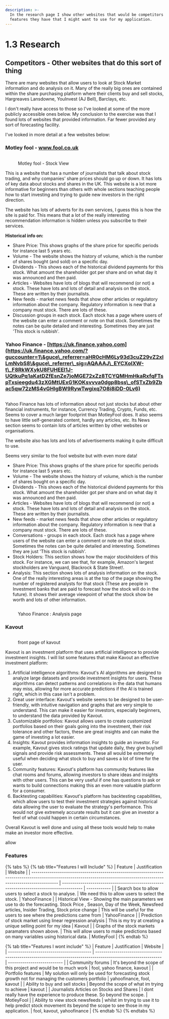 ```yaml
---
description: >-
  In the research page I show other websites that would be competitors and what
  features they have that I might want to use for my application.
---
```


# 1.3 Research

## Competitors - Other websites that do this sort of thing

There are many websites that allow users to look at Stock Market information and do analysis on it. Many of the really big ones are contained within the share purchasing platform where their clients buy and sell stocks, Hargreaves Lansdowne, YouInvest (AJ Bell), Barclays, etc.&#x20;

I don't really have access to those so I've looked at some of the more publicly accessible ones below. My conclusion to the exercise was that I found lots of websites that provided information. Far fewer provided any sort of forecasting facility.

I've looked in more detail at a few websites below:

### &#x20;Motley fool - www.fool.co.uk

<figure><img src="../.gitbook/assets/image (4) (1).png" alt=""><figcaption><p>Motley fool - Stock View</p></figcaption></figure>

This is a website that has a number of journalists that talk about stock trading, and why companies' share prices should go up or down. It has lots of key data about stocks and shares in the UK. This website is a lot more informative for beginners than others with whole sections teaching people how to start investing and trying to guide new investors in the right direction.&#x20;

The website has lots of adverts for its own services, I guess this is how the site is paid for. This means that a lot of the really interesting recommendation information is hidden unless you subscribe to their services.

**Historical info on:**

* Share Price: This shows graphs of the share price for specific periods for instance last 5 years etc.
* Volume - The website shows the history of volume, which is the number of shares bought (and sold) on a specific day.
* Dividends - This shows each of the historical dividend payments for this stock. What amount the shareholder got per share and on what day it was announced and then paid.
* Articles - Websites have lots of blogs that will recommend (or not) a stock. These have lots and lots of detail and analysis on the stock. These are written by their journalists.&#x20;
* New feeds - market news feeds that show other articles or regulatory information about the company. Regulatory information is new that a company must stock. There are lots of these.&#x20;
* Discussion groups in each stock. Each stock has a page where users of the website can enter a comment or note on that stock. Sometimes the notes can be quite detailed and interesting. Sometimes they are just 'This stock is rubbish'.

### Yahoo Finance - [https://uk.finance.yahoo.com](https://uk.finance.yahoo.com/?guccounter=1\&guce\_referrer=aHR0cHM6Ly93d3cuZ29vZ2xlLmNvbS8\&guce\_referrer\_sig=AQAAAJ\_EYCXolXW-t\_F8RkWXykU8FUHEEI1J-UQtkuPq1aKatDZfEsnZe7joMGE72xZz8TCYQMHmHkaRxfqFTspTxsieegdu43zXGMtUExG1KOKsvvva0dgp8bss\_ofSTxZb9Zbac5qw72zMS4vGHlgBW9RywTwgixq7O8i8iDD-0Lv6)

<figure><img src="../.gitbook/assets/image (2) (2).png" alt=""><figcaption></figcaption></figure>

Yahoo Finance has lots of information about not just stocks but about other financial instruments, for instance, Currency Trading, Crypto, Funds, etc. Seems to cover a much larger footprint than MotleyFool does. It also seems to have little self-generated content, hardly any articles, etc. Its News section seems to contain lots of articles written by other websites or organisations.

The website also has lots and lots of advertisements making it quite difficult to use.



Seems very similar to the fool website but with even more data!

* Share Price: This shows graphs of the share price for specific periods for instance last 5 years etc.
* Volume - The website shows the history of volume, which is the number of shares bought on a specific day.
* Dividends - This shows each of the historical dividend payments for this stock. What amount the shareholder got per share and on what day it was announced and then paid.
* Articles - Websites have lots of blogs that will recommend (or not) a stock. These have lots and lots of detail and analysis on the stock. These are written by their journalists.&#x20;
* New feeds - market news feeds that show other articles or regulatory information about the company. Regulatory information is new that a company must stock. There are lots of these.&#x20;
* Conversations - groups in each stock. Each stock has a page where users of the website can enter a comment or note on that stock. Sometimes the notes can be quite detailed and interesting. Sometimes they are just 'This stock is rubbish'.
* Stock Holders: This section shows how the major stockholders of this stock. For instance, we can see that, for example, Amazon's largest stockholders are Vanguard, Blackrock & State Street!.
* Analysis: This section shows lots of analysis information on the stock. One of the really interesting areas is at the top of the page showing the number of registered analysts for that stock (These are people in Investment banks that are paid to forecast how the stock will do in the future). It shows their average viewpoint of what the stock show be worth and lots of other information.&#x20;



<figure><img src="../.gitbook/assets/image (2) (1) (1) (1).png" alt=""><figcaption><p>Yahoo Finance : Analysis page</p></figcaption></figure>



### &#x20;Kavout

<figure><img src="../.gitbook/assets/image (3) (1).png" alt=""><figcaption><p>front page of kavout</p></figcaption></figure>

Kavout is an investment platform that uses artificial intelligence to provide investment insights. I will list some features that make Kavout an effective investment platform:

1. Artificial intelligence algorithms: Kavout's AI algorithms are designed to analyze large datasets and provide investment insights for users. These algorithms can detect patterns and correlations in the data that humans may miss, allowing for more accurate predictions if the AI is trained right, which in this case isn't a problem.
2. Great user interface: Kavout's website seems to be designed to be user-friendly, with intuitive navigation and graphs that are very simple to understand. This can make it easier for investors, especially beginners, to understand the data provided by Kavout.
3. Customizable portfolios: Kavout allows users to create customized portfolios based on their goals going into the investment, their risk tolerance and other factors, these are great insights and can make the game of investing a lot easier.
4. Insights: Kavout provides information insights to guide an investor. For example, Kavout gives stock ratings that update daily, they give buy/sell signals and provide risk assessments. These all would be extremely useful when deciding what stock to buy and saves a lot of time for the user.
5. Community features: Kavout's platform has community features like chat rooms and forums, allowing investors to share ideas and insights with other users. This can be very useful if one has questions to ask or wants to build connections making this an even more valuable platform for a consumer.
6. Backtesting capabilities: Kavout's platform has backtesting capabilities, which allow users to test their investment strategies against historical data allowing the user to evaluate the strategy's performance. This would not give extremely accurate results but it can give an investor a feel of what could happen in certain circumstances.

Overall Kavout is well done and using all these tools would help to make make an investor more effective.

allow

### Features

{% tabs %}
{% tab title="Features I will Include" %}
| Feature                                                                                                                                                                   | Justification                                                                            | Website      |
| ------------------------------------------------------------------------------------------------------------------------------------------------------------------------- | ---------------------------------------------------------------------------------------- | ------------ |
| Search box to allow users to select a stock to analyse.                                                                                                                   | We need this to allow users to select the stock.                                         | YahooFinance |
| Historical View - Showing the main parameters we use to do the forecasting. Stock Price , Season, Day of the Week, Newsfeed articles, Insider Trading, Stock price change | This will be useful for the users to see where the predictions came from                 | YahooFinance |
| Prediction of stock market using linear regression analysis                                                                                                               | This is my try at creating a unique selling point for my idea                            | Kavout       |
| Graphs of the stock markets paramaters shown above.                                                                                                                       | This will allow users to make predictions based on many variables using historical data. | MotleyFool   |
{% endtab %}

{% tab title="Features I wont include" %}
| Feature                                   | Justification                                                                                                  | Website                     |
| ----------------------------------------- | -------------------------------------------------------------------------------------------------------------- | --------------------------- |
| Community forums                          |  It's beyond the scope of this project and would be to much work                                               | fool, yahoo finance, kavout |
| Portfolio features                        | My solution will only be used for forecasting stock growth not for managing the customers portfolio            | yahoofinance, fool, kavout  |
| Ability to buy and sell stocks            | Beyond the scope of what im trying to achieve                                                                  |  kavout                     |
| Journalists Articles on Stocks and Shares | I dont really have the experience to produce these. So beyond the scope.                                       | MotleyFool                  |
| Ability to view stock newsfeeds           | whilst im trying to use it to help predict stock movement its beyond the scope to see those in my application. | fool, kavout, yahoofinance  |
{% endtab %}
{% endtabs %}
